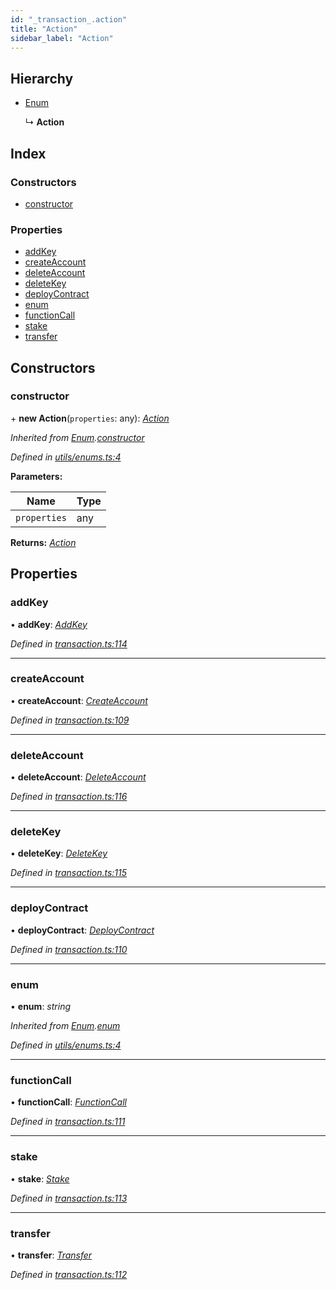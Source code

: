 ```yaml
---
id: "_transaction_.action"
title: "Action"
sidebar_label: "Action"
---
```


## Hierarchy

* [Enum](_utils_enums_.enum.md)

  ↳ **Action**

## Index

### Constructors

* [constructor](_transaction_.action.md#constructor)

### Properties

* [addKey](_transaction_.action.md#addkey)
* [createAccount](_transaction_.action.md#createaccount)
* [deleteAccount](_transaction_.action.md#deleteaccount)
* [deleteKey](_transaction_.action.md#deletekey)
* [deployContract](_transaction_.action.md#deploycontract)
* [enum](_transaction_.action.md#enum)
* [functionCall](_transaction_.action.md#functioncall)
* [stake](_transaction_.action.md#stake)
* [transfer](_transaction_.action.md#transfer)

## Constructors

###  constructor

\+ **new Action**(`properties`: any): *[Action](_transaction_.action.md)*

*Inherited from [Enum](_utils_enums_.enum.md).[constructor](_utils_enums_.enum.md#constructor)*

*Defined in [utils/enums.ts:4](https://github.com/nearprotocol/nearlib/blob/2485e64/src.ts/utils/enums.ts#L4)*

**Parameters:**

Name | Type |
------ | ------ |
`properties` | any |

**Returns:** *[Action](_transaction_.action.md)*

## Properties

###  addKey

• **addKey**: *[AddKey](_transaction_.addkey.md)*

*Defined in [transaction.ts:114](https://github.com/nearprotocol/nearlib/blob/2485e64/src.ts/transaction.ts#L114)*

___

###  createAccount

• **createAccount**: *[CreateAccount](_transaction_.createaccount.md)*

*Defined in [transaction.ts:109](https://github.com/nearprotocol/nearlib/blob/2485e64/src.ts/transaction.ts#L109)*

___

###  deleteAccount

• **deleteAccount**: *[DeleteAccount](_transaction_.deleteaccount.md)*

*Defined in [transaction.ts:116](https://github.com/nearprotocol/nearlib/blob/2485e64/src.ts/transaction.ts#L116)*

___

###  deleteKey

• **deleteKey**: *[DeleteKey](_transaction_.deletekey.md)*

*Defined in [transaction.ts:115](https://github.com/nearprotocol/nearlib/blob/2485e64/src.ts/transaction.ts#L115)*

___

###  deployContract

• **deployContract**: *[DeployContract](_transaction_.deploycontract.md)*

*Defined in [transaction.ts:110](https://github.com/nearprotocol/nearlib/blob/2485e64/src.ts/transaction.ts#L110)*

___

###  enum

• **enum**: *string*

*Inherited from [Enum](_utils_enums_.enum.md).[enum](_utils_enums_.enum.md#enum)*

*Defined in [utils/enums.ts:4](https://github.com/nearprotocol/nearlib/blob/2485e64/src.ts/utils/enums.ts#L4)*

___

###  functionCall

• **functionCall**: *[FunctionCall](_transaction_.functioncall.md)*

*Defined in [transaction.ts:111](https://github.com/nearprotocol/nearlib/blob/2485e64/src.ts/transaction.ts#L111)*

___

###  stake

• **stake**: *[Stake](_transaction_.stake.md)*

*Defined in [transaction.ts:113](https://github.com/nearprotocol/nearlib/blob/2485e64/src.ts/transaction.ts#L113)*

___

###  transfer

• **transfer**: *[Transfer](_transaction_.transfer.md)*

*Defined in [transaction.ts:112](https://github.com/nearprotocol/nearlib/blob/2485e64/src.ts/transaction.ts#L112)*
